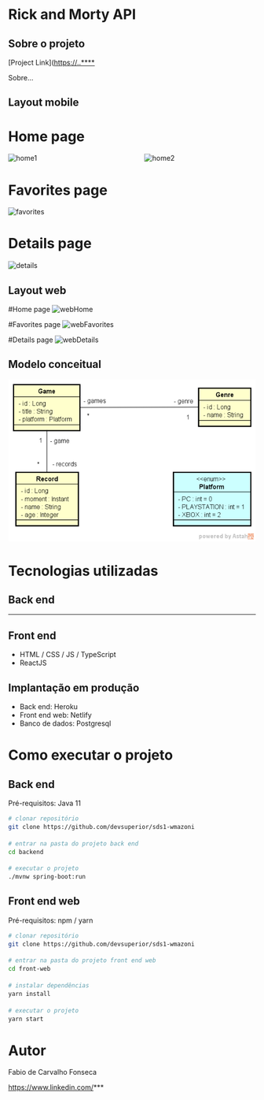 # Rick and Morty API

## Sobre o projeto

[Project Link]([https://..****](https://rick-and-morty-api-75fd9.web.app/)

Sobre...

## Layout mobile

# Home page
<div style="display: flex; justify-content: space-between;">
  <img src="https://github.com/FabioCFonseca/caseGreenAcesso/assets/108895922/2be401c8-8df0-477c-affc-0432c84ae78d" alt="home1" width="45%">
  <img src="https://github.com/FabioCFonseca/caseGreenAcesso/assets/108895922/71d7eeff-35cf-4a34-b6da-60160ee762f9" alt="home2" width="45%">
</div>

# Favorites page
![favorites](https://github.com/FabioCFonseca/caseGreenAcesso/assets/108895922/427b536a-f97e-4dbb-af61-679b9700f466)

# Details page
![details](https://github.com/FabioCFonseca/caseGreenAcesso/assets/108895922/73dacbe5-b7e1-456d-a236-a89ce7cef564)

## Layout web

#Home page
![webHome](https://github.com/FabioCFonseca/caseGreenAcesso/assets/108895922/ce1d94cc-7cb8-49bb-a5b6-8705497e7c24)

#Favorites page
![webFavorites](https://github.com/FabioCFonseca/caseGreenAcesso/assets/108895922/c07f15e5-0c1d-4ab4-b27d-f82da4b6e016)

#Details page
![webDetails](https://github.com/FabioCFonseca/caseGreenAcesso/assets/108895922/406755f4-43c3-4479-bb60-cbda9fe27b8d)


## Modelo conceitual
![Modelo Conceitual](https://github.com/acenelio/assets/raw/main/sds1/modelo-conceitual.png)

# Tecnologias utilizadas
## Back end
***
## Front end
- HTML / CSS / JS / TypeScript
- ReactJS
## Implantação em produção
- Back end: Heroku
- Front end web: Netlify
- Banco de dados: Postgresql

# Como executar o projeto

## Back end
Pré-requisitos: Java 11

```bash
# clonar repositório
git clone https://github.com/devsuperior/sds1-wmazoni

# entrar na pasta do projeto back end
cd backend

# executar o projeto
./mvnw spring-boot:run
```

## Front end web
Pré-requisitos: npm / yarn

```bash
# clonar repositório
git clone https://github.com/devsuperior/sds1-wmazoni

# entrar na pasta do projeto front end web
cd front-web

# instalar dependências
yarn install

# executar o projeto
yarn start
```

# Autor

Fabio de Carvalho Fonseca

https://www.linkedin.com/***
